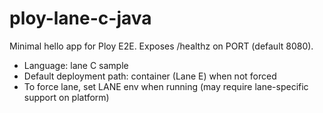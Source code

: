 # ploy-lane-c-java

Minimal hello app for Ploy E2E. Exposes /healthz on PORT (default 8080).

- Language: lane C sample
- Default deployment path: container (Lane E) when not forced
- To force lane, set LANE env when running  (may require lane-specific support on platform)
